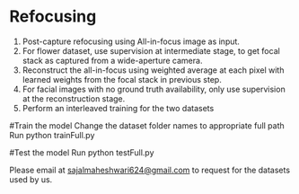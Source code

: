 # Refocusing
1. Post-capture refocusing using All-in-focus image as input.
2. For flower dataset, use supervision at intermediate stage, to get focal stack as captured from a wide-aperture camera.
3. Reconstruct the all-in-focus using weighted average at each pixel with learned weights from the focal stack in previous step.
4. For facial images with no ground truth availability, only use supervision at the reconstruction stage.
5. Perform an interleaved training for the two datasets

#Train the model
Change the dataset folder names to appropriate full path
Run python trainFull.py

#Test the model
Run python testFull.py

Please email at sajalmaheshwari624@gmail.com to request for the datasets used by us.
